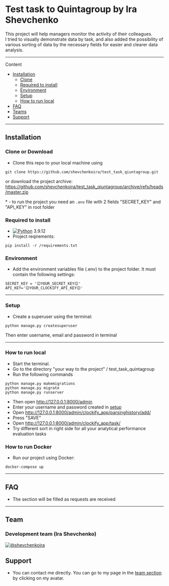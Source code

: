 # Test task to Quintagroup by Ira Shevchenko

This project will help managers monitor the activity of their colleagues.   
I tried to visually demonstrate data by task, and also added the possibility of various sorting of data by the necessary fields for easier and clearer data analysis.

---
Content
- [Installation](#Installation)
  - [Clone](#Clone)
  - [Required to install](#Required-to-install)
  - [Environment](#Environment)
  - [Setup](#Setup)
  - [How to run local](#How-to-run-local)
- [FAQ](#faq)
- [Teams](#Teams)
- [Support](#support)

----

## Installation

### Clone or Download

-  Clone this repo to your local machine using   
```
git clone https://github.com/shevchenkoira/test_task_qiuntagroup.git
```
  or download the project archive: https://github.com/shevchenkoira/test_task_qiuntagroup/archive/refs/heads/master.zip   

<a name="footnote">*</a> - to run the project you need an `.env` file with 2 fields "SECRET_KEY" and "API_KEY" in root folder 

### Required to install

- [![Python](https://docs.python.org/3.9/_static/py.svg)](https://www.python.org/downloads/release/python-3912/) 3.9.12
- Project reqirements:
```
pip install -r /requirements.txt
```

### Environment

- Add the environment variables file (.env) to the project folder.
It must contain the following settings:
```
SECRET_KEY = '😊YOUR_SECRET_KEY😊'
API_KEY='😊YOUR_CLOCKIFY_API_KEY😊'
```

----

### Setup

- Create a superuser using the terminal:    
```
python manage.py createsuperuser
```
Then enter username, email and password in terminal

----

### How to run local

- Start the terminal.
- Go to the directory "your way to the project" / test_task_quintagroup
- Run the following commands
```
python manage.py makemigrations
python manage.py migrate
python manage.py runserver
```
- Then open http://127.0.0.1:8000/admin
- Enter your username and password created in [setup](#Setup)
- Open http://127.0.0.1:8000/admin/clockify_app/parsinghistory/add/
- Press "SAVE"
- Open http://127.0.0.1:8000/admin/clockify_app/task/
- Try different sort in right side for all your analytical performance evaluation tasks
### How to run Docker

- Run our project using Docker:
```
docker-compose up
```

----

## FAQ

- The section will be filled as requests are received

----

## Team

### Development team (Ira Shevchenko)
[![@shevchenkoira](https://github.com/shevchenkoira.png?size=200)](https://github.com/shevchenkoira)

## Support

- You can contact me directly. You can go to my page in the [team section](#Team) by clicking on my avatar.
